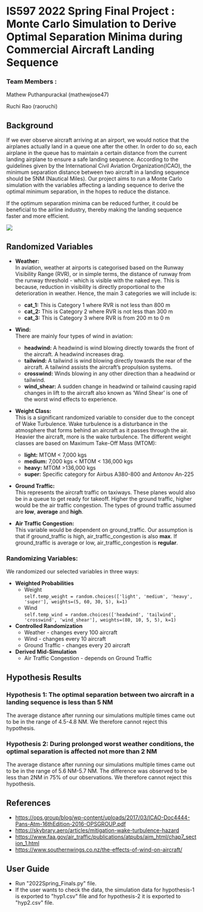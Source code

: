 # IS597 2022 Spring Final Project : Monte Carlo Simulation to Derive Optimal Separation Minima during Commercial Aircraft Landing Sequence
### Team Members : 

Mathew Puthanpurackal (mathewjose47)

Ruchi Rao (raoruchi)
## Background

If we ever observe aircraft arriving at an airport, we would notice that the airplanes actually land in a queue
one after the other. In order to do so, each airplane in the queue has to maintain a certain distance from the current landing 
airplane to ensure a safe landing sequence. According to the guidelines given by the International Civil Aviation Organization(ICAO), 
the minimum separation distance between two aircraft in a landing sequence should be 5NM (Nautical Miles). Our project aims to
run a Monte Carlo simulation with the variables affecting a landing sequence to derive the optimal minimum separation, in the hopes
to reduce the distance.

If the optimum separation minima can be reduced further, it could be beneficial to the airline industry, thereby making the landing sequence
faster and more efficient.

![](https://upload.wikimedia.org/wikipedia/commons/e/e0/A340-300_landing_sequence_%284342008531%29.jpg)

## Randomized Variables

- **Weather:**  
In aviation, weather at airports is categorised based on the Runway Visibility Range (RVR), or in  simple terms, the distance of runway from the runway threshold - 
which is visible with the naked eye. This is because, reduction in visibility is directly proportional to the deterioration in weather. Hence, the main 3 categories we will include is:  
  - **cat_1:** This is Category 1 where RVR is not less than 800 m 
  - **cat_2:** This is Category 2 where RVR is not less than 300 m 
  - **cat_3:** This is Category 3 where RVR is from 200 m to 0 m
  

- **Wind:**  
There are mainly four types of wind in aviation:  
  - **headwind:** A headwind is wind blowing directly towards the front of the aircraft. A headwind increases drag. 
  - **tailwind:** A tailwind is wind blowing directly towards the rear of the aircraft. A tailwind assists the aircraft’s propulsion systems. 
  - **crosswind:** Winds blowing in any other direction than a headwind or tailwind. 
  - **wind_shear:** A sudden change in headwind or tailwind causing rapid changes in lift to the aircraft also known as ‘Wind Shear’ is one of the worst wind effects to experience.  
 

- **Weight Class:**  
This is a significant randomized variable to consider due to the concept of Wake Turbulence. Wake turbulence is a disturbance in the atmosphere that forms behind an
aircraft as it passes through the air. Heavier the aircraft, more is the wake turbulence. The different weight classes are based on Maximum Take-Off Mass (MTOM):  
  - **light:** MTOM < 7,000 kgs 
  - **medium:** 7,000 kgs < MTOM < 136,000 kgs 
  - **heavy:** MTOM >136,000 kgs 
  - **super:** Specific category for Airbus A380-800 and Antonov An-225


- **Ground Traffic:**  
This represents the aircraft traffic on taxiways. These planes would also be in a queue to get
ready for takeoff. Higher the ground traffic, higher would be the air traffic congestion.
The types of ground traffic assumed are **low**, **average** and **high**.


- **Air Traffic Congestion:**  
This variable would be dependent on ground_traffic. Our assumption is that if
ground_traffic is high, air_traffic_congestion is also **max**. If ground_traffic is
average or low, air_traffic_congestion is **regular**.

### Randomizing Variables:

We randomized our selected variables in three ways:

- **Weighted Probabilities**
  - Weight  
  ```self.temp_weight = random.choices(['light', 'medium', 'heavy', 'super'], weights=(5, 60, 30, 5), k=1)```
  - Wind  
  ```self.temp_wind = random.choices(['headwind', 'tailwind', 'crosswind', 'wind_shear'], weights=(80, 10, 5, 5), k=1)```
- **Controlled Randomization**
  - Weather - changes every 100 aircraft
  - Wind - changes every 10 aircraft 
  - Ground Traffic - changes every 20 aircraft
- **Derived Mid-Simulation**
  - Air Traffic Congestion - depends on Ground Traffic


## Hypothesis Results

### Hypothesis 1: The optimal separation between two aircraft in a landing sequence is less than 5 NM

The average distance after running our simulations multiple times came out to be in the range of 4.5-4.8 NM.
We therefore cannot reject this hypothesis. 

### Hypothesis 2: During prolonged worst weather conditions, the optimal separation is affected not more than 2 NM
The average distance after running our simulations multiple times came out to be in the range of 5.6 NM-5.7 NM. The difference 
was observed to be less than 2NM in 75% of our observations.
We therefore cannot reject this hypothesis.

## References

- https://ops.group/blog/wp-content/uploads/2017/03/ICAO-Doc4444-Pans-Atm-16thEdition-2016-OPSGROUP.pdf
- https://skybrary.aero/articles/mitigation-wake-turbulence-hazard
- https://www.faa.gov/air_traffic/publications/atpubs/aim_html/chap7_section_1.html
- https://www.southernwings.co.nz/the-effects-of-wind-on-aircraft/

## User Guide

- Run "2022Spring_Finals.py" file.
- If the user wants to check the data, the simulation data for hypothesis-1 is exported to 
"hyp1.csv" file and for hypothesis-2 it is exported to "hyp2.csv" file.




